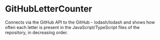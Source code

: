 # GitHubLetterCounter

Connects via the GitHub API to the GitHub - lodash/lodash and shows how often each letter is present in the JavaScript/TypeScript files of the repository, in decreasing order.